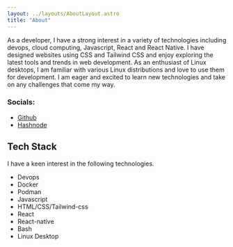 ```yaml
---
layout: ../layouts/AboutLayout.astro
title: "About"
---
```


<!-- As a developer, I have always been passionate about technology and learning new skills. My current areas of interest include DevOps, cloud computing, JavaScript, React, and React Native. Over the years, I have honed my skills in designing websites using CSS and Tailwind. I take pride in creating visually appealing and functional websites that offer a seamless user experience.

As an avid Linux user, I enjoy exploring the various possibilities that this platform offers for developers.

With my eagerness and excitement to learn new technologies, I am always on the lookout for new challenges that can help me grow as a developer. I am always ready to take on any task and am confident in my ability to work well under pressure. I am constantly exploring new ideas and pushing my boundaries to stay on top of the latest trends in the industry. -->

As a developer, I have a strong interest in a variety of technologies including devops, cloud computing, Javascript, React and React Native. I have designed websites using CSS and Tailwind CSS and enjoy exploring the latest tools and trends in web development. As an enthusiast of Linux desktops, I am familiar with various Linux distributions and love to use them for development. I am eager and excited to learn new technologies and take on any challenges that come my way.

### Socials:

- [Github](https://github.com/Pratik280)
- [Hashnode](https://pratik280.hashnode.dev/)

<!-- <div>
  <img src="/assets/dev.svg" class="sm:w-1/2 mx-auto" alt="coding dev illustration">
</div> -->

## Tech Stack

I have a keen interest in the following technologies.

- Devops
- Docker
- Podman
- Javascript
- HTML/CSS/Tailwind-css
- React
- React-native
- Bash
- Linux Desktop

